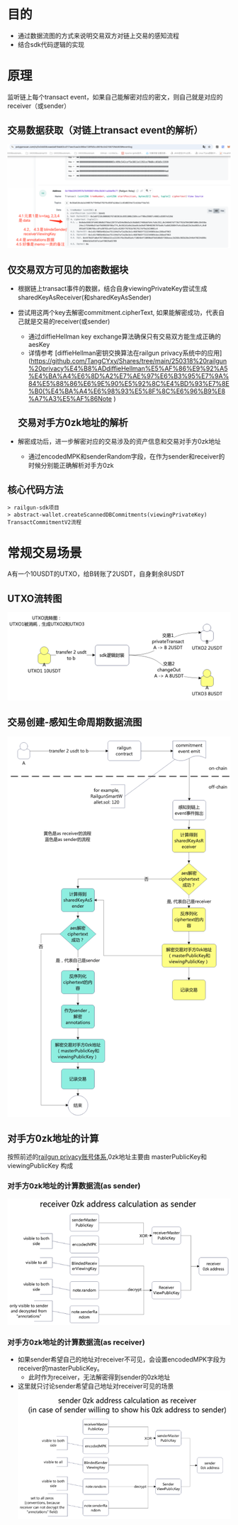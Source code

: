 # 目的

- 通过数据流图的方式来说明交易双方对链上交易的感知流程
- 结合sdk代码逻辑的实现

# 原理

监听链上每个transact event，如果自己能解密对应的密文，则自己就是对应的receiver（或sender）

## 交易数据获取（对链上transact event的解析）

![1743144629006](images/readMe/1743144629006.png)

## 仅交易双方可见的加密数据块

- 根据链上transact事件的数据，结合自身viewingPrivateKey尝试生成sharedKeyAsReceiver(和sharedKeyAsSender)
- 尝试用这两个key去解密commitment.cipherText, 如果能解密成功，代表自己就是交易的receiver(或sender)
  
  - 通过diffieHellman key exchange算法确保只有交易双方能生成正确的aesKey
  - 详情参考 [diffieHellman密钥交换算法在railgun privacy系统中的应用](https://github.com/TangCYxy/Shares/tree/main/250318%20railgun%20privacy%E4%B8%ADdiffieHellman%E5%AF%86%E9%92%A5%E4%BA%A4%E6%8D%A2%E7%AE%97%E6%B3%95%E7%9A%84%E5%88%86%E6%9E%90%E5%92%8C%E4%BD%93%E7%8E%B0(%E4%BA%A4%E6%98%93%E5%8F%8C%E6%96%B9%E8%A7%A3%E5%AF%86Note )
  
  ## 交易对手方0zk地址的解析
- 解密成功后，进一步解密对应的交易涉及的资产信息和交易对手方0zk地址
  
  - 通过encodedMPK和senderRandom字段，在作为sender和receiver的时候分别能正确解析对手方0zk

## 核心代码方法

```
> railgun-sdk项目
> abstract-wallet.createScannedDBCommitments(viewingPrivateKey) TransactCommitmentV2流程
```

# 常规交易场景

A有一个10USDT的UTXO，给B转账了2USDT，自身剩余8USDT

## UTXO流转图

![1743144058473](images/readMe/1743144058473.png)

## 交易创建-感知生命周期数据流图

![1743144339793](images/readMe/1743144339793.png)

## 对手方0zk地址的计算

按照前述的[railgun privacy账号体系](https://github.com/TangCYxy/Shares/tree/main/250313%20railgun%20privacy%E8%B4%A6%E6%88%B7%E4%BD%93%E7%B3%BB%E5%88%86%E4%BA%AB),0zk地址主要由 masterPublicKey和viewingPublicKey 构成

### 对手方0zk地址的计算数据流(as sender)

![1743145292709](images/readMe/1743145292709.png)

### 对手方0zk地址的计算数据流(as receiver)

- 如果sender希望自己的地址对receiver不可见，会设置encodedMPK字段为receiver的masterPublicKey。
  - 此时作为receiver，无法解密得到sender的0zk地址
- 这里就只讨论sender希望自己地址对receiver可见的场景
![1743145986408](images/readMe/1743145986408.png)

